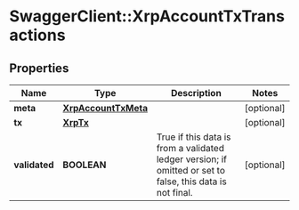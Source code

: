# SwaggerClient::XrpAccountTxTransactions

## Properties
Name | Type | Description | Notes
------------ | ------------- | ------------- | -------------
**meta** | [**XrpAccountTxMeta**](XrpAccountTxMeta.md) |  | [optional] 
**tx** | [**XrpTx**](XrpTx.md) |  | [optional] 
**validated** | **BOOLEAN** | True if this data is from a validated ledger version; if omitted or set to false, this data is not final. | [optional] 

